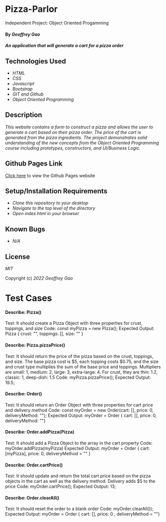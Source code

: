 # Pizza-Parlor
Independent Project: Object Oriented Progamming

#### By _Geoffrey Gao_

#### _An application that will generate a cart for a pizza order_

## Technologies Used

* _HTML_
* _CSS_
* _Javascript_
* _Bootstrap_
* _GIT and Github_
* _Object Oriented Programming_

## Description

_This website contains a form to construct a pizza and allows the user to generate a cart based on their pizza order. The price of the cart is generated from the pizza ingredients. The project demonstrates solid understanding of the new concepts from the Object Oriented Programming course including prototypes, constructors, and UI/Business Logic._

## Github Pages Link

[Click here](https://geoffreygao1.github.io/Pizza-Parlor/) to view the Github Pages website

## Setup/Installation Requirements

* _Clone this repository to your desktop_
* _Navigate to the top level of the directory_
* _Open index.html in your browser_

## Known Bugs

* _N/A_

## License

_MIT_

Copyright (c) _2022_ _Geoffrey Gao_


# Test Cases

#### Describe: Pizza()

Test: It should create a Pizza Object with three properties for crust, toppings, and size
Code: const myPizza = new Pizza();
Expected Output: Pizza { crust: "", toppings: [], size: "" }


#### Describe: Pizza.pizzaPrice()

Test: It should return the price of the pizza based on the crust, toppings, and size. The base pizza cost is $5, each topping costs $0.75, and the size and crust type multiplies the sum of the base price and toppings. Multipliers are small: 1, medium: 2, large: 3, extra-large: 4. For crust, they are thin: 1.2, classic: 1, deep-dish: 1.5
Code: myPizza.pizzaPrice();
Expected Output: 19.5;

#### Describe: Order()

Test: It should return an Order Object with three properties for cart price and delivery method
Code: const myOrder = new Order(cart: [], price: 0, deliveryMethod: "");
Expected Output: myOrder = Order { cart: [], price: 0, deliveryMethod: ""}

#### Describe: Order.addPizza(Pizza)

Test: It should add a Pizza Object to the array in the cart property
Code: myOrder.addPizza(myPizza)
Expected Output: myOrder = Order { cart: [myPizza], price: 0, deliveryMethod = "" }

#### Describe: Order.cartPrice()

Test: It should update and return the total cart price based on the pizza objects in the cart as well as the delivery method. Delivery adds $5 to the price
Code: myOrder.cartPrice();
Expected Output: 13;

#### Describe: Order.clearAll()

Test: It should reset the order to a blank order
Code: myOrder.clearAll());
Expected Output: myOrder = Order { cart: [], price: 0 , deliveryMethod = ""}

